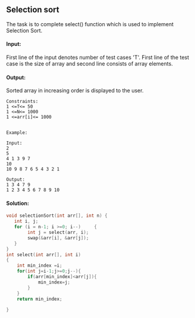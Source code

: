 ## Selection sort
The task is to complete select() function which is used to implement Selection Sort.

#### Input:
First line of the input denotes number of test cases 'T'. First line of the test case is the size of array and second line consists of array elements.


#### Output:
Sorted array in increasing order is displayed to the user.

```
Constraints:
1 <=T<= 50
1 <=N<= 1000
1 <=arr[i]<= 1000


Example:

Input:
2
5
4 1 3 9 7
10
10 9 8 7 6 5 4 3 2 1

Output:
1 3 4 7 9
1 2 3 4 5 6 7 8 9 10
```
#### Solution:
```c++
void selectionSort(int arr[], int n) {
   int i, j;
   for (i = n-1; i >=0; i--)     {
        int j = select(arr, i);
        swap(&arr[i], &arr[j]);
   }
} 
int select(int arr[], int i)
{
    int min_index =i;
    for(int j=i-1;j>=0;j--){
        if(arr[min_index]<arr[j]){
            min_index=j;
        }
    }
    return min_index;
      
}

```
